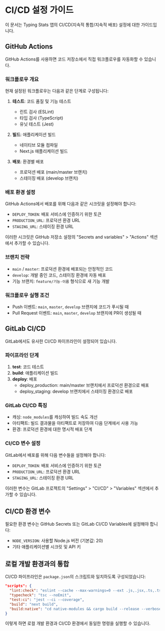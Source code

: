 # CI/CD 설정 가이드

이 문서는 Typing Stats 앱의 CI/CD(지속적 통합/지속적 배포) 설정에 대한 가이드입니다.

## GitHub Actions

GitHub Actions를 사용하면 코드 저장소에서 직접 워크플로우를 자동화할 수 있습니다.

### 워크플로우 개요

현재 설정된 워크플로우는 다음과 같은 단계로 구성됩니다:

1. **테스트**: 코드 품질 및 기능 테스트
   - 린트 검사 (ESLint)
   - 타입 검사 (TypeScript)
   - 유닛 테스트 (Jest)

2. **빌드**: 애플리케이션 빌드
   - 네이티브 모듈 컴파일
   - Next.js 애플리케이션 빌드

3. **배포**: 환경별 배포
   - 프로덕션 배포 (main/master 브랜치)
   - 스테이징 배포 (develop 브랜치)

### 배포 환경 설정

GitHub Actions에서 배포를 위해 다음과 같은 시크릿을 설정해야 합니다:

- `DEPLOY_TOKEN`: 배포 서비스에 인증하기 위한 토큰
- `PRODUCTION_URL`: 프로덕션 환경 URL
- `STAGING_URL`: 스테이징 환경 URL

이러한 시크릿은 GitHub 저장소 설정의 "Secrets and variables" > "Actions" 섹션에서 추가할 수 있습니다.

### 브랜치 전략

- `main` / `master`: 프로덕션 환경에 배포되는 안정적인 코드
- `develop`: 개발 중인 코드, 스테이징 환경에 자동 배포
- 기능 브랜치: `feature/기능-이름` 형식으로 새 기능 개발

### 워크플로우 실행 조건

- Push 이벤트: `main`, `master`, `develop` 브랜치에 코드가 푸시될 때
- Pull Request 이벤트: `main`, `master`, `develop` 브랜치에 PR이 생성될 때

## GitLab CI/CD

GitLab에서도 유사한 CI/CD 파이프라인이 설정되어 있습니다.

### 파이프라인 단계

1. **test**: 코드 테스트
2. **build**: 애플리케이션 빌드
3. **deploy**: 배포
   - deploy_production: main/master 브랜치에서 프로덕션 환경으로 배포
   - deploy_staging: develop 브랜치에서 스테이징 환경으로 배포

### GitLab CI/CD 특징

- 캐싱: `node_modules`를 캐싱하여 빌드 속도 개선
- 아티팩트: 빌드 결과물을 아티팩트로 저장하여 다음 단계에서 사용 가능
- 환경: 프로덕션 환경에 대한 명시적 배포 단계

### CI/CD 변수 설정

GitLab에서 배포를 위해 다음 변수들을 설정해야 합니다:
- `DEPLOY_TOKEN`: 배포 서비스에 인증하기 위한 토큰
- `PRODUCTION_URL`: 프로덕션 환경 URL
- `STAGING_URL`: 스테이징 환경 URL

이러한 변수는 GitLab 프로젝트의 "Settings" > "CI/CD" > "Variables" 섹션에서 추가할 수 있습니다.

## CI/CD 환경 변수

필요한 환경 변수는 GitHub Secrets 또는 GitLab CI/CD Variables에 설정해야 합니다:

- `NODE_VERSION`: 사용할 Node.js 버전 (기본값: 20)
- 기타 애플리케이션별 시크릿 및 API 키

## 로컬 개발 환경과의 통합

CI/CD 파이프라인은 `package.json`의 스크립트와 일치하도록 구성되었습니다:

```json
"scripts": {
  "lint:check": "eslint --cache --max-warnings=0 --ext .js,.jsx,.ts,.tsx .",
  "typecheck": "tsc --noEmit",
  "test:ci": "jest --ci --coverage",
  "build": "next build",
  "build:native": "cd native-modules && cargo build --release --verbose"
}
```

이렇게 하면 로컬 개발 환경과 CI/CD 환경에서 동일한 명령을 실행할 수 있습니다.
